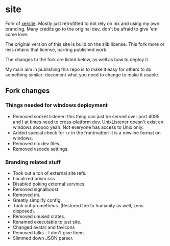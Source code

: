 # site

Fork of [xe/site](https://github.com/Xe/site/). Mostly just retrofitted to not rely on nix and using my own branding. Many credits go to the original dev, don't be afraid to give 'em some love.

The original version of this site is build on the zlib license. This fork more or less retains that license, barring published work.

The changes to the fork are listed below, as well as how to deploy it.

My main aim in publishing this repo is to make it easy for others to do something similar: document what you need to change to make it usable.

## Fork changes

### Things needed for windows deployment

* Removed socket listener: this thing can just be served over port 4095 and I at times need to cross-platform dev. UnixListener doesn't exist on windows sooooo yeah. Not everyone has access to Unix only.
* Added special check for `\r` in the frontmatter: it is a newline format on windows.
* Removed nix dev files.
* Removed vscode settings.

### Branding related stuff

* Took out a ton of external site refs.
* Localized prism.css
* Disabled poking external services.
* Removed signalboost.
* Removed mi.
* Greatly simplify config.
* Took out prometheus. (Restored fire to humanity as well, zeus disposed).
* Removed unused crates.
* Renamed executable to just site.
* Changed avatar and favicons
* Removed talks - I don't give them.
* Slimmed down JSON parser.
